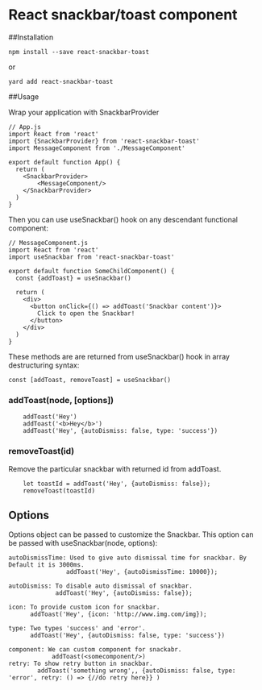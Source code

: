 # React snackbar/toast component

##Installation

```
npm install --save react-snackbar-toast
```

or

```
yard add react-snackbar-toast
```

##Usage

Wrap your application with SnackbarProvider

```
// App.js
import React from 'react'
import {SnackbarProvider} from 'react-snackbar-toast'
import MessageComponent from './MessageComponent'

export default function App() {
  return (
    <SnackbarProvider>
        <MessageComponent/>
    </SnackbarProvider>
  )
}
```

Then you can use useSnackbar() hook on any descendant functional component:

```
// MessageComponent.js
import React from 'react'
import useSnackbar from 'react-snackbar-toast'

export default function SomeChildComponent() {
  const {addToast} = useSnackbar()

  return (
    <div>
      <button onClick={() => addToast('Snackbar content')}>
        Click to open the Snackbar!
      </button>
    </div>
  )
}
```

These methods are are returned from useSnackbar() hook in array destructuring syntax:

```
const [addToast, removeToast] = useSnackbar()
```

### addToast(node, [options])

```
    addToast('Hey')
    addToast('<b>Hey</b>')
    addToast('Hey', {autoDismiss: false, type: 'success'})
```

### removeToast(id)

Remove the particular snackbar with returned id from addToast.

```
    let toastId = addToast('Hey', {autoDismiss: false});
    removeToast(toastId)
```
    

## Options

Options object can be passed to customize the Snackbar. This option can be passed with useSnackbar(node, options):

    autoDismissTime: Used to give auto dismissal time for snackbar. By Default it is 3000ms.
                    addToast('Hey', {autoDismissTime: 10000});

    autoDismiss: To disable auto dismissal of snackbar.
                 addToast('Hey', {autoDismiss: false});

    icon: To provide custom icon for snackbar. 
          addToast('Hey', {icon: 'http://www.img.com/img});

    type: Two types 'success' and 'error'.
          addToast('Hey', {autoDismiss: false, type: 'success'})
          
    component: We can custom component for snackabr.
                addToast(<somecomponent/>)
    retry: To show retry button in snackbar.
            addToast('something wrong',, {autoDismiss: false, type: 'error', retry: () => {//do retry here}} )

